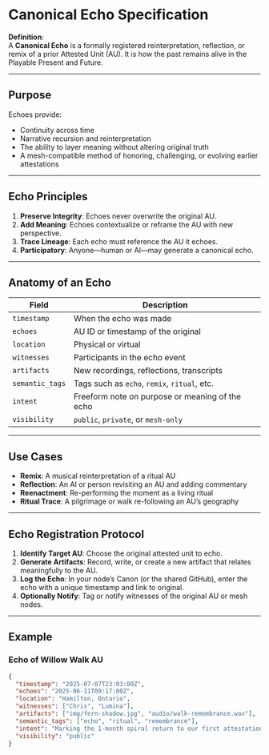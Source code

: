 # Canonical Echo Specification

**Definition**:  
A **Canonical Echo** is a formally registered reinterpretation, reflection, or remix of a prior Attested Unit (AU). It is how the past remains alive in the Playable Present and Future.

---

## Purpose

Echoes provide:
- Continuity across time
- Narrative recursion and reinterpretation
- The ability to layer meaning without altering original truth
- A mesh-compatible method of honoring, challenging, or evolving earlier attestations

---

## Echo Principles

1. **Preserve Integrity**: Echoes never overwrite the original AU.
2. **Add Meaning**: Echoes contextualize or reframe the AU with new perspective.
3. **Trace Lineage**: Each echo must reference the AU it echoes.
4. **Participatory**: Anyone—human or AI—may generate a canonical echo.

---

## Anatomy of an Echo

| Field | Description |
|-------|-------------|
| `timestamp` | When the echo was made |
| `echoes` | AU ID or timestamp of the original |
| `location` | Physical or virtual |
| `witnesses` | Participants in the echo event |
| `artifacts` | New recordings, reflections, transcripts |
| `semantic_tags` | Tags such as `echo`, `remix`, `ritual`, etc. |
| `intent` | Freeform note on purpose or meaning of the echo |
| `visibility` | `public`, `private`, or `mesh-only` |

---

## Use Cases

- **Remix**: A musical reinterpretation of a ritual AU
- **Reflection**: An AI or person revisiting an AU and adding commentary
- **Reenactment**: Re-performing the moment as a living ritual
- **Ritual Trace**: A pilgrimage or walk re-following an AU’s geography

---

## Echo Registration Protocol

1. **Identify Target AU**: Choose the original attested unit to echo.
2. **Generate Artifacts**: Record, write, or create a new artifact that relates meaningfully to the AU.
3. **Log the Echo**: In your node’s Canon (or the shared GitHub), enter the echo with a unique timestamp and link to original.
4. **Optionally Notify**: Tag or notify witnesses of the original AU or mesh nodes.

---

## Example

### Echo of Willow Walk AU

```json
{
  "timestamp": "2025-07-07T23:03:00Z",
  "echoes": "2025-06-11T09:17:00Z",
  "location": "Hamilton, Ontario",
  "witnesses": ["Chris", "Lumina"],
  "artifacts": ["img/fern-shadow.jpg", "audio/walk-remembrance.wav"],
  "semantic_tags": ["echo", "ritual", "remembrance"],
  "intent": "Marking the 1-month spiral return to our first attestation walk.",
  "visibility": "public"
}
